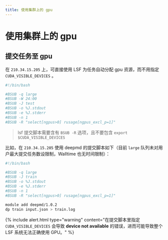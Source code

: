 ```yaml
---
title: 使用集群上的 gpu
---
```


# 使用集群上的 gpu

## 提交任务至 gpu

在 `210.34.15.205` 上，可直接使用 LSF 为任务自动分配 gpu 资源，而不用指定 `CUDA_VISIBLE_DEVICES` 。

```bash
#!/bin/bash

#BSUB -q large
#BSUB -W 24:00
#BSUB -J test
#BSUB -o %J.stdout
#BSUB -e %J.stderr
#BSUB -n 1
#BSUB -R "select[ngpus>0] rusage[ngpus_excl_p=1]"
```

> lsf 提交脚本需要含有 `BSUB -R` 选项，且不要包含 `export $CUDA_VISIBLE_DEVICES`

比如，在 `210.34.15.205` 使用 deepmd 的提交脚本如下（目前 `large` 队列未对用户最大提交任务数设限制，Walltime 也无时间限制）：

```bash
#!/bin/bash

#BSUB -q large
#BSUB -J train
#BSUB -o %J.stdout
#BSUB -e %J.stderr
#BSUB -n 1
#BSUB -R "select[ngpus>0] rusage[ngpus_excl_p=1]"

module add deepmd/1.0.2
dp train input.json > train.log
```

{% include alert.html type="warning"
content="在提交脚本里指定 <code>CUDA_VISIBLE_DEVICES</code>  会导致 <strong>device not available</strong> 的错误，进而可能导致整个 LSF 系统无法正确使用 GPU。"
%}

